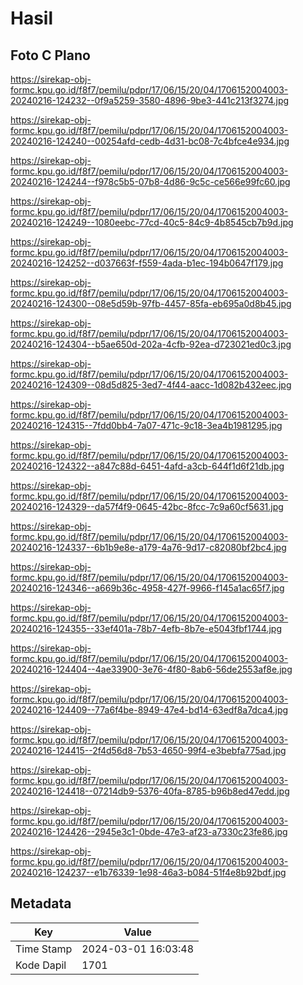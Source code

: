 # Hasil

## Foto C Plano

https://sirekap-obj-formc.kpu.go.id/f8f7/pemilu/pdpr/17/06/15/20/04/1706152004003-20240216-124232--0f9a5259-3580-4896-9be3-441c213f3274.jpg

https://sirekap-obj-formc.kpu.go.id/f8f7/pemilu/pdpr/17/06/15/20/04/1706152004003-20240216-124240--00254afd-cedb-4d31-bc08-7c4bfce4e934.jpg

https://sirekap-obj-formc.kpu.go.id/f8f7/pemilu/pdpr/17/06/15/20/04/1706152004003-20240216-124244--f978c5b5-07b8-4d86-9c5c-ce566e99fc60.jpg

https://sirekap-obj-formc.kpu.go.id/f8f7/pemilu/pdpr/17/06/15/20/04/1706152004003-20240216-124249--1080eebc-77cd-40c5-84c9-4b8545cb7b9d.jpg

https://sirekap-obj-formc.kpu.go.id/f8f7/pemilu/pdpr/17/06/15/20/04/1706152004003-20240216-124252--d037663f-f559-4ada-b1ec-194b0647f179.jpg

https://sirekap-obj-formc.kpu.go.id/f8f7/pemilu/pdpr/17/06/15/20/04/1706152004003-20240216-124300--08e5d59b-97fb-4457-85fa-eb695a0d8b45.jpg

https://sirekap-obj-formc.kpu.go.id/f8f7/pemilu/pdpr/17/06/15/20/04/1706152004003-20240216-124304--b5ae650d-202a-4cfb-92ea-d723021ed0c3.jpg

https://sirekap-obj-formc.kpu.go.id/f8f7/pemilu/pdpr/17/06/15/20/04/1706152004003-20240216-124309--08d5d825-3ed7-4f44-aacc-1d082b432eec.jpg

https://sirekap-obj-formc.kpu.go.id/f8f7/pemilu/pdpr/17/06/15/20/04/1706152004003-20240216-124315--7fdd0bb4-7a07-471c-9c18-3ea4b1981295.jpg

https://sirekap-obj-formc.kpu.go.id/f8f7/pemilu/pdpr/17/06/15/20/04/1706152004003-20240216-124322--a847c88d-6451-4afd-a3cb-644f1d6f21db.jpg

https://sirekap-obj-formc.kpu.go.id/f8f7/pemilu/pdpr/17/06/15/20/04/1706152004003-20240216-124329--da57f4f9-0645-42bc-8fcc-7c9a60cf5631.jpg

https://sirekap-obj-formc.kpu.go.id/f8f7/pemilu/pdpr/17/06/15/20/04/1706152004003-20240216-124337--6b1b9e8e-a179-4a76-9d17-c82080bf2bc4.jpg

https://sirekap-obj-formc.kpu.go.id/f8f7/pemilu/pdpr/17/06/15/20/04/1706152004003-20240216-124346--a669b36c-4958-427f-9966-f145a1ac65f7.jpg

https://sirekap-obj-formc.kpu.go.id/f8f7/pemilu/pdpr/17/06/15/20/04/1706152004003-20240216-124355--33ef401a-78b7-4efb-8b7e-e5043fbf1744.jpg

https://sirekap-obj-formc.kpu.go.id/f8f7/pemilu/pdpr/17/06/15/20/04/1706152004003-20240216-124404--4ae33900-3e76-4f80-8ab6-56de2553af8e.jpg

https://sirekap-obj-formc.kpu.go.id/f8f7/pemilu/pdpr/17/06/15/20/04/1706152004003-20240216-124409--77a6f4be-8949-47e4-bd14-63edf8a7dca4.jpg

https://sirekap-obj-formc.kpu.go.id/f8f7/pemilu/pdpr/17/06/15/20/04/1706152004003-20240216-124415--2f4d56d8-7b53-4650-99f4-e3bebfa775ad.jpg

https://sirekap-obj-formc.kpu.go.id/f8f7/pemilu/pdpr/17/06/15/20/04/1706152004003-20240216-124418--07214db9-5376-40fa-8785-b96b8ed47edd.jpg

https://sirekap-obj-formc.kpu.go.id/f8f7/pemilu/pdpr/17/06/15/20/04/1706152004003-20240216-124426--2945e3c1-0bde-47e3-af23-a7330c23fe86.jpg

https://sirekap-obj-formc.kpu.go.id/f8f7/pemilu/pdpr/17/06/15/20/04/1706152004003-20240216-124237--e1b76339-1e98-46a3-b084-51f4e8b92bdf.jpg


## Metadata

| Key        | Value               |
| ---------- | ------------------- |
| Time Stamp | 2024-03-01 16:03:48 |
| Kode Dapil | 1701                |




